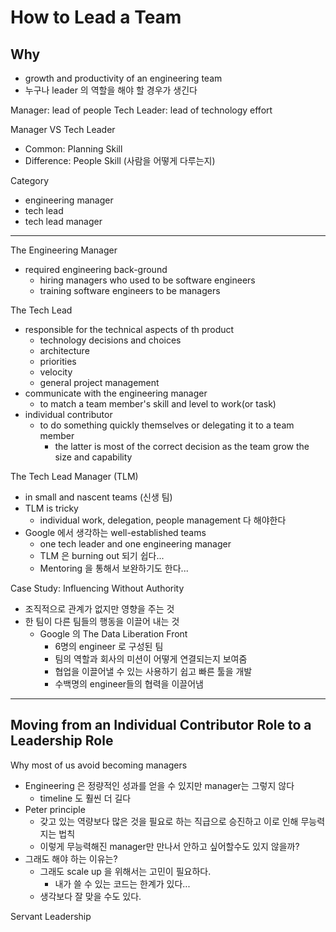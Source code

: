 # How to Lead a Team

## Why
* growth and productivity of an engineering team
* 누구나 leader 의 역할을 해야 할 경우가 생긴다


Manager: lead of people
Tech Leader: lead of technology effort

Manager VS Tech Leader
* Common: Planning Skill
* Difference: People Skill (사람을 어떻게 다루는지)

Category
* engineering manager
* tech lead
* tech lead manager

---

The Engineering Manager
* required engineering back-ground
  * hiring managers who used to be software engineers
  * training software engineers to be managers

The Tech Lead
* responsible for the technical aspects of th product
  * technology decisions and choices
  * architecture
  * priorities
  * velocity
  * general project management
* communicate with the engineering manager
  * to match a team member's skill and level to work(or task)
* individual contributor
  * to do something quickly themselves or delegating it to a team member
    * the latter is most of the correct decision as the team grow the size and capability

The Tech Lead Manager (TLM)
* in small and nascent teams (신생 팀)
* TLM is tricky
  * individual work, delegation, people management 다 해야한다
* Google 에서 생각하는 well-established teams
  * one tech leader and one engineering manager
  * TLM 은 burning out 되기 쉽다...
  * Mentoring 을 통해서 보완하기도 한다...


Case Study: Influencing Without Authority
* 조직적으로 관계가 없지만 영향을 주는 것
* 한 팀이 다른 팀들의 행동을 이끌어 내는 것
  * Google 의 The Data Liberation Front
    * 6명의 engineer 로 구성된 팀
    * 팀의 역할과 회사의 미션이 어떻게 연결되는지 보여줌
    * 협업을 이끌어낼 수 있는 사용하기 쉽고 빠른 툴을 개발
    * 수백명의 engineer들의 협력을 이끌어냄

---

## Moving from an Individual Contributor Role to a Leadership Role
Why most of us avoid becoming managers
* Engineering 은 정량적인 성과를 얻을 수 있지만 manager는 그렇지 않다
  * timeline 도 훨씬 더 길다
* Peter principle
  * 갖고 있는 역량보다 많은 것을 필요로 하는 직급으로 승진하고 이로 인해 무능력지는 법칙
  * 이렇게 무능력해진 manager만 만나서 안하고 싶어할수도 있지 않을까?
* 그래도 해야 하는 이유는?
  * 그래도 scale up 을 위해서는 고민이 필요하다.
    * 내가 쓸 수 있는 코드는 한계가 있다...
  * 생각보다 잘 맞을 수도 있다.

Servant Leadership
